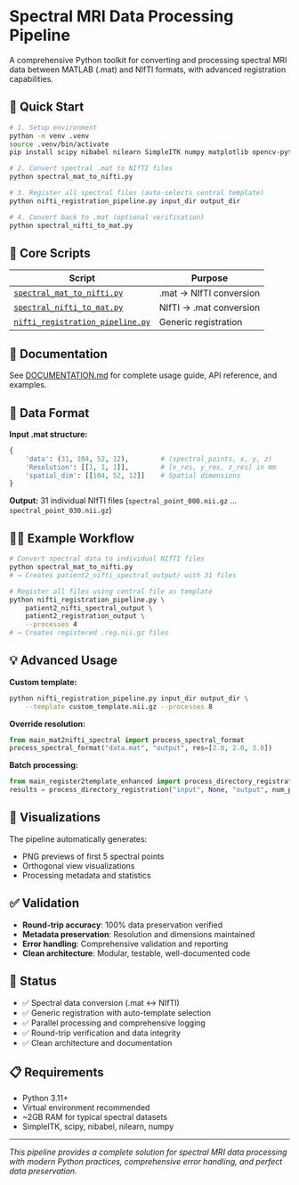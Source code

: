 # Spectral MRI Data Processing Pipeline

A comprehensive Python toolkit for converting and processing spectral MRI data between MATLAB (.mat) and NIfTI formats, with advanced registration capabilities.

## 🚀 Quick Start

```bash
# 1. Setup environment
python -m venv .venv
source .venv/bin/activate
pip install scipy nibabel nilearn SimpleITK numpy matplotlib opencv-python

# 2. Convert spectral .mat to NIfTI files
python spectral_mat_to_nifti.py

# 3. Register all spectral files (auto-selects central template)
python nifti_registration_pipeline.py input_dir output_dir

# 4. Convert back to .mat (optional verification)
python spectral_nifti_to_mat.py
```

## 📁 Core Scripts

| Script | Purpose |
|--------|---------|
| [`spectral_mat_to_nifti.py`](DOCUMENTATION.md#spectral_mat_to_niftipy) | .mat → NIfTI conversion |
| [`spectral_nifti_to_mat.py`](DOCUMENTATION.md#spectral_nifti_to_matpy) | NIfTI → .mat conversion |
| [`nifti_registration_pipeline.py`](DOCUMENTATION.md#nifti_registration_pipelinepy) | Generic registration |

## 📖 Documentation

See [DOCUMENTATION.md](DOCUMENTATION.md) for complete usage guide, API reference, and examples.

## 🔧 Data Format

**Input .mat structure:**
```python
{
    'data': (31, 104, 52, 12),        # (spectral_points, x, y, z)
    'Resolution': [[1, 1, 1]],        # [x_res, y_res, z_res] in mm
    'spatial_dim': [[104, 52, 12]]    # Spatial dimensions
}
```

**Output:** 31 individual NIfTI files (`spectral_point_000.nii.gz` ... `spectral_point_030.nii.gz`)

## 🏃‍♂️ Example Workflow

```bash
# Convert spectral data to individual NIfTI files
python spectral_mat_to_nifti.py
# → Creates patient2_nifti_spectral_output/ with 31 files

# Register all files using central file as template
python nifti_registration_pipeline.py \
    patient2_nifti_spectral_output \
    patient2_registration_output \
    --processes 4
# → Creates registered .reg.nii.gz files
```

## 💡 Advanced Usage

**Custom template:**
```bash
python nifti_registration_pipeline.py input_dir output_dir \
    --template custom_template.nii.gz --processes 8
```

**Override resolution:**
```python
from main_mat2nifti_spectral import process_spectral_format
process_spectral_format("data.mat", "output", res=[2.0, 2.0, 3.0])
```

**Batch processing:**
```python
from main_register2template_enhanced import process_directory_registration
results = process_directory_registration("input", None, "output", num_processes=12)
```

## 🎨 Visualizations

The pipeline automatically generates:
- PNG previews of first 5 spectral points
- Orthogonal view visualizations
- Processing metadata and statistics

## ✅ Validation

- **Round-trip accuracy**: 100% data preservation verified
- **Metadata preservation**: Resolution and dimensions maintained
- **Error handling**: Comprehensive validation and reporting
- **Clean architecture**: Modular, testable, well-documented code

## 🚦 Status

- ✅ Spectral data conversion (.mat ↔ NIfTI)
- ✅ Generic registration with auto-template selection
- ✅ Parallel processing and comprehensive logging
- ✅ Round-trip verification and data integrity
- ✅ Clean architecture and documentation

## 📋 Requirements

- Python 3.11+
- Virtual environment recommended
- ~2GB RAM for typical spectral datasets
- SimpleITK, scipy, nibabel, nilearn, numpy

---

*This pipeline provides a complete solution for spectral MRI data processing with modern Python practices, comprehensive error handling, and perfect data preservation.*
